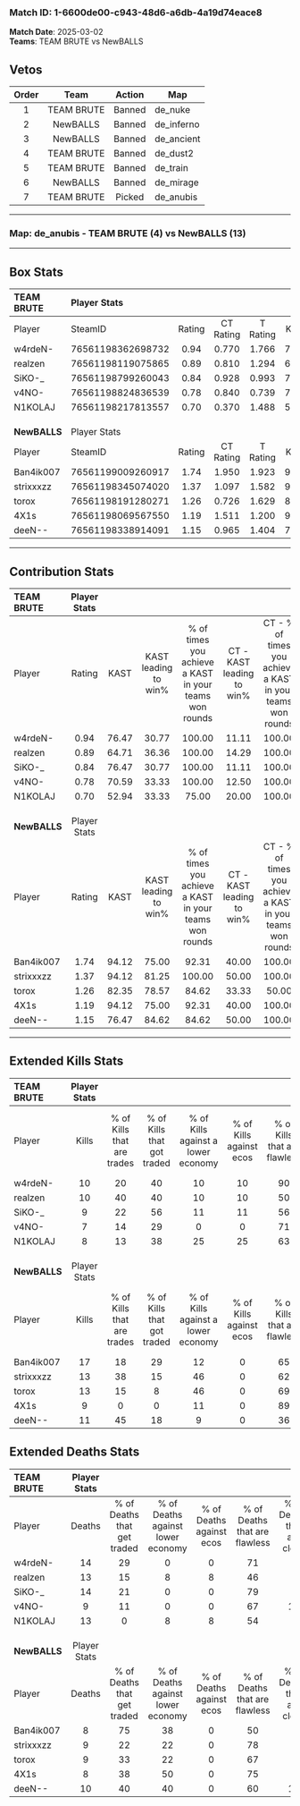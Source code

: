 ### Match ID: 1-6600de00-c943-48d6-a6db-4a19d74eace8  
**Match Date**: 2025-03-02  
**Teams**: TEAM BRUTE vs NewBALLS  

## Vetos  

| Order | Team | Action | Map |
| :---: | :--: | :----: | --- |
| 1 | TEAM BRUTE | Banned | de_nuke |
| 2 | NewBALLS | Banned | de_inferno |
| 3 | NewBALLS | Banned | de_ancient |
| 4 | TEAM BRUTE | Banned | de_dust2 |
| 5 | TEAM BRUTE | Banned | de_train |
| 6 | NewBALLS | Banned | de_mirage |
| 7 | TEAM BRUTE | Picked | de_anubis |

---  

### **Map**: de_anubis - TEAM BRUTE (4) vs NewBALLS (13)  
---  

## Box Stats  

| **TEAM BRUTE** | Player Stats      |        |           |          |       |       |       |         |        |      |     |
| :- | :- | :-: | :-: | :-: | :-: | :-: | :-: | :-: | :-: | :-: | :-: |
| Player         | SteamID           | Rating | CT Rating | T Rating | KAST  |  ADR  | Kills | Assists | Deaths | K/D  | HS% |
| w4rdeN-        | 76561198362698732 |  0.94  |   0.770   |  1.766   | 76.47 | 70.3  |  10   |    4    |   14   | 0.71 | 60  |
| realzen        | 76561198119075865 |  0.89  |   0.810   |  1.294   | 64.71 | 77.4  |  10   |    1    |   13   | 0.77 | 50  |
| SiKO-_         | 76561198799260043 |  0.84  |   0.928   |  0.993   | 76.47 | 56.2  |   9   |    4    |   14   | 0.64 | 55  |
| v4NO-          | 76561198824836539 |  0.78  |   0.840   |  0.739   | 70.59 | 38.3  |   7   |    1    |   9    | 0.78 | 57  |
| N1KOLAJ        | 76561198217813557 |  0.70  |   0.370   |  1.488   | 52.94 | 71.3  |   8   |    4    |   13   | 0.62 | 75  |
|                |                   |        |           |          |       |       |       |         |        |      |     |
|                |                   |        |           |          |       |       |       |         |        |      |     |
|                |                   |        |           |          |       |       |       |         |        |      |     |
| **NewBALLS**   | Player Stats      |        |           |          |       |       |       |         |        |      |     |
| Player         | SteamID           | Rating | CT Rating | T Rating | KAST  |  ADR  | Kills | Assists | Deaths | K/D  | HS% |
| Ban4ik007      | 76561199009260917 |  1.74  |   1.950   |  1.923   | 94.12 | 111.4 |  17   |    4    |   8    | 2.13 | 52  |
| strixxxzz      | 76561198345074020 |  1.37  |   1.097   |  1.582   | 94.12 | 73.6  |  13   |    2    |   9    | 1.44 | 30  |
| torox          | 76561198191280271 |  1.26  |   0.726   |  1.629   | 82.35 | 64.2  |  13   |    2    |   9    | 1.44 | 30  |
| 4X1s           | 76561198069567550 |  1.19  |   1.511   |  1.200   | 94.12 | 58.8  |   9   |    8    |   8    | 1.13 | 44  |
| deeN--         | 76561198338914091 |  1.15  |   0.965   |  1.404   | 76.47 | 75.6  |  11   |    7    |   10   | 1.10 | 45  |
---  

## Contribution Stats  

| **TEAM BRUTE** | Player Stats |       |                      |                                                        |                           |                                                             |                          |                                                            |
| :- | :-: | :-: | :-: | :-: | :-: | :-: | :-: | :-: |
| Player         |    Rating    | KAST  | KAST leading to win% | % of times you achieve a KAST in your teams won rounds | CT - KAST leading to win% | CT - % of times you achieve a KAST in your teams won rounds | T - KAST leading to win% | T - % of times you achieve a KAST in your teams won rounds |
| w4rdeN-        |     0.94     | 76.47 |        30.77         |                         100.00                         |           11.11           |                           100.00                            |          75.00           |                           100.00                           |
| realzen        |     0.89     | 64.71 |        36.36         |                         100.00                         |           14.29           |                           100.00                            |          75.00           |                           100.00                           |
| SiKO-_         |     0.84     | 76.47 |        30.77         |                         100.00                         |           11.11           |                           100.00                            |          75.00           |                           100.00                           |
| v4NO-          |     0.78     | 70.59 |        33.33         |                         100.00                         |           12.50           |                           100.00                            |          75.00           |                           100.00                           |
| N1KOLAJ        |     0.70     | 52.94 |        33.33         |                         75.00                          |           20.00           |                           100.00                            |          50.00           |                           66.67                            |
|                |              |       |                      |                                                        |                           |                                                             |                          |                                                            |
|                |              |       |                      |                                                        |                           |                                                             |                          |                                                            |
|                |              |       |                      |                                                        |                           |                                                             |                          |                                                            |
| **NewBALLS**   | Player Stats |       |                      |                                                        |                           |                                                             |                          |                                                            |
| Player         |    Rating    | KAST  | KAST leading to win% | % of times you achieve a KAST in your teams won rounds | CT - KAST leading to win% | CT - % of times you achieve a KAST in your teams won rounds | T - KAST leading to win% | T - % of times you achieve a KAST in your teams won rounds |
| Ban4ik007      |     1.74     | 94.12 |        75.00         |                         92.31                          |           40.00           |                           100.00                            |          90.91           |                           90.91                            |
| strixxxzz      |     1.37     | 94.12 |        81.25         |                         100.00                         |           50.00           |                           100.00                            |          91.67           |                           100.00                           |
| torox          |     1.26     | 82.35 |        78.57         |                         84.62                          |           33.33           |                            50.00                            |          90.91           |                           90.91                            |
| 4X1s           |     1.19     | 94.12 |        75.00         |                         92.31                          |           40.00           |                           100.00                            |          90.91           |                           90.91                            |
| deeN--         |     1.15     | 76.47 |        84.62         |                         84.62                          |           50.00           |                           100.00                            |          100.00          |                           81.82                            |
---  

## Extended Kills Stats  

| **TEAM BRUTE** | Player Stats |                            |                            |                                    |                         |                              |                                 |                                       |                    |           |
| :- | :-: | :-: | :-: | :-: | :-: | :-: | :-: | :-: | :-: | :-: |
| Player         |    Kills     | % of Kills that are trades | % of Kills that got traded | % of Kills against a lower economy | % of Kills against ecos | % of Kills that are flawless | % of Kills that are close duels | % of Kills that are assisted by flash | Pistol Round Kills | AWP Kills |
| w4rdeN-        |      10      |             20             |             40             |                 10                 |           10            |              90              |               10                |                  10                   |         2          |     0     |
| realzen        |      10      |             40             |             40             |                 10                 |           10            |              50              |                0                |                  10                   |         1          |     0     |
| SiKO-_         |      9       |             22             |             56             |                 11                 |           11            |              56              |                0                |                   0                   |         2          |     0     |
| v4NO-          |      7       |             14             |             29             |                 0                  |            0            |              71              |                0                |                   0                   |         2          |     0     |
| N1KOLAJ        |      8       |             13             |             38             |                 25                 |           25            |              63              |                0                |                  13                   |         1          |     0     |
|                |              |                            |                            |                                    |                         |                              |                                 |                                       |                    |           |
|                |              |                            |                            |                                    |                         |                              |                                 |                                       |                    |           |
|                |              |                            |                            |                                    |                         |                              |                                 |                                       |                    |           |
| **NewBALLS**   | Player Stats |                            |                            |                                    |                         |                              |                                 |                                       |                    |           |
| Player         |    Kills     | % of Kills that are trades | % of Kills that got traded | % of Kills against a lower economy | % of Kills against ecos | % of Kills that are flawless | % of Kills that are close duels | % of Kills that are assisted by flash | Pistol Round Kills | AWP Kills |
| Ban4ik007      |      17      |             18             |             29             |                 12                 |            0            |              65              |               12                |                   6                   |         2          |     0     |
| strixxxzz      |      13      |             38             |             15             |                 46                 |            0            |              62              |                0                |                   8                   |         2          |     1     |
| torox          |      13      |             15             |             8              |                 46                 |            0            |              69              |                0                |                   8                   |         3          |     5     |
| 4X1s           |      9       |             0              |             0              |                 11                 |            0            |              89              |                0                |                   0                   |         0          |     0     |
| deeN--         |      11      |             45             |             18             |                 9                  |            0            |              36              |               27                |                   0                   |         0          |     0     |
## Extended Deaths Stats  

| **TEAM BRUTE** | Player Stats |                             |                                   |                          |                               |                            |                           |               |
| :- | :-: | :-: | :-: | :-: | :-: | :-: | :-: | :-: |
| Player         |    Deaths    | % of Deaths that get traded | % of Deaths against lower economy | % of Deaths against ecos | % of Deaths that are flawless | % of Deaths that are close | % of Deaths while blinded | Deaths to AWP |
| w4rdeN-        |      14      |             29              |                 0                 |            0             |              71               |             7              |             0             |       2       |
| realzen        |      13      |             15              |                 8                 |            8             |              46               |             8              |             0             |       1       |
| SiKO-_         |      14      |             21              |                 0                 |            0             |              79               |             7              |             0             |       1       |
| v4NO-          |      9       |             11              |                 0                 |            0             |              67               |             11             |             0             |       1       |
| N1KOLAJ        |      13      |              0              |                 8                 |            8             |              54               |             8              |            23             |       1       |
|                |              |                             |                                   |                          |                               |                            |                           |               |
|                |              |                             |                                   |                          |                               |                            |                           |               |
|                |              |                             |                                   |                          |                               |                            |                           |               |
| **NewBALLS**   | Player Stats |                             |                                   |                          |                               |                            |                           |               |
| Player         |    Deaths    | % of Deaths that get traded | % of Deaths against lower economy | % of Deaths against ecos | % of Deaths that are flawless | % of Deaths that are close | % of Deaths while blinded | Deaths to AWP |
| Ban4ik007      |      8       |             75              |                38                 |            0             |              50               |             0              |            13             |       0       |
| strixxxzz      |      9       |             22              |                22                 |            0             |              78               |             0              |             0             |       0       |
| torox          |      9       |             33              |                22                 |            0             |              67               |             0              |            11             |       0       |
| 4X1s           |      8       |             38              |                50                 |            0             |              75               |             0              |             0             |       0       |
| deeN--         |      10      |             40              |                40                 |            0             |              60               |             10             |            10             |       0       |
